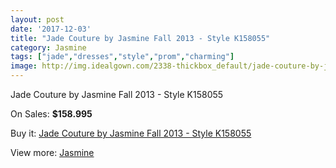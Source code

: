 ```yaml
---
layout: post
date: '2017-12-03'
title: "Jade Couture by Jasmine Fall 2013 - Style K158055"
category: Jasmine
tags: ["jade","dresses","style","prom","charming"]
image: http://img.idealgown.com/2338-thickbox_default/jade-couture-by-jasmine-fall-2013-style-k158055.jpg
---
```

Jade Couture by Jasmine Fall 2013 - Style K158055

On Sales: **$158.995**
<a href="https://www.idealgown.com/en/jasmine/1095-jade-couture-by-jasmine-fall-2013-style-k158055.html"><amp-img layout="responsive" width="600" height="600" src="//img.idealgown.com/2338-thickbox_default/jade-couture-by-jasmine-fall-2013-style-k158055.jpg" alt="Jade Couture by Jasmine Fall 2013 - Style K158055 0" /></a>
<a href="https://www.idealgown.com/en/jasmine/1095-jade-couture-by-jasmine-fall-2013-style-k158055.html"><amp-img layout="responsive" width="600" height="600" src="//img.idealgown.com/2339-thickbox_default/jade-couture-by-jasmine-fall-2013-style-k158055.jpg" alt="Jade Couture by Jasmine Fall 2013 - Style K158055 1" /></a>

Buy it: [Jade Couture by Jasmine Fall 2013 - Style K158055](https://www.idealgown.com/en/jasmine/1095-jade-couture-by-jasmine-fall-2013-style-k158055.html "Jade Couture by Jasmine Fall 2013 - Style K158055")

View more: [Jasmine](https://www.idealgown.com/en/14-jasmine "Jasmine")